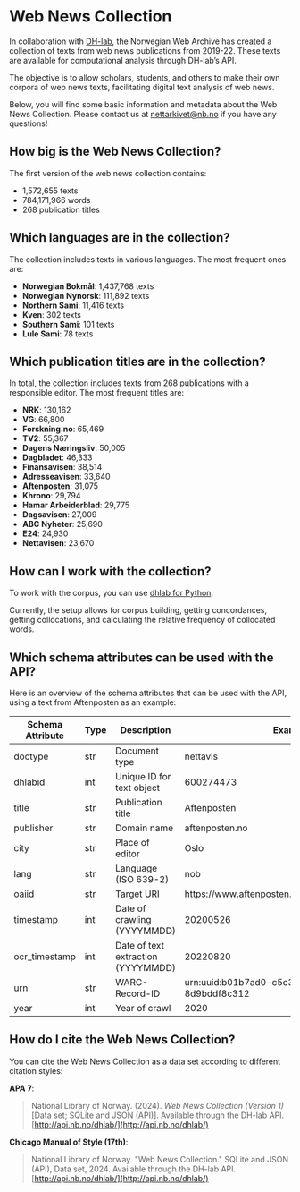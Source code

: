 # Web News Collection

In collaboration with [DH-lab](https://www.nb.no/en/collection/web-archive/research/web-news-corpus/), the Norwegian Web Archive has created a collection of texts from web news publications from 2019-22. These texts are available for computational analysis through DH-lab’s API.

The objective is to allow scholars, students, and others to make their own corpora of web news texts, facilitating digital text analysis of web news.

Below, you will find some basic information and metadata about the Web News Collection. Please contact us at [nettarkivet@nb.no](mailto:nettarkivet@nb.no) if you have any questions!


## How big is the Web News Collection?

The first version of the web news collection contains:

- 1,572,655 texts
- 784,171,966 words
- 268 publication titles

## Which languages are in the collection?

The collection includes texts in various languages. The most frequent ones are:

- **Norwegian Bokmål**: 1,437,768 texts
- **Norwegian Nynorsk**: 111,892 texts
- **Northern Sami**: 11,416 texts
- **Kven**: 302 texts
- **Southern Sami**: 101 texts
- **Lule Sami**: 78 texts

## Which publication titles are in the collection?

In total, the collection includes texts from 268 publications with a responsible editor. The most frequent titles are:

- **NRK**: 130,162
- **VG**: 66,800
- **Forskning.no**: 65,469
- **TV2**: 55,367
- **Dagens Næringsliv**: 50,005
- **Dagbladet**: 46,333
- **Finansavisen**: 38,514
- **Adresseavisen**: 33,640
- **Aftenposten**: 31,075
- **Khrono**: 29,794
- **Hamar Arbeiderblad**: 29,775
- **Dagsavisen**: 27,009
- **ABC Nyheter**: 25,690
- **E24**: 24,930
- **Nettavisen**: 23,670

## How can I work with the collection?

To work with the corpus, you can use [dhlab for Python](https://nationallibraryofnorway.github.io).

Currently, the setup allows for corpus building, getting concordances, getting collocations, and calculating the relative frequency of collocated words.

## Which schema attributes can be used with the API?

Here is an overview of the schema attributes that can be used with the API, using a text from Aftenposten as an example:

| Schema Attribute | Type | Description                       | Example                                          |
|------------------|------|-----------------------------------|--------------------------------------------------|
| doctype          | str  | Document type                     | nettavis                                         |
| dhlabid          | int  | Unique ID for text object         | 600274473                                        |
| title            | str  | Publication title                 | Aftenposten                                      |
| publisher        | str  | Domain name                       | aftenposten.no                                   |
| city             | str  | Place of editor                   | Oslo                                             |
| lang             | str  | Language (ISO 639-2)              | nob                                              |
| oaiid            | str  | Target URI                        | https://www.aftenposten.no:443/norge/politikk/i/…|
| timestamp        | int  | Date of crawling (YYYYMMDD)       | 20200526                                         |
| ocr_timestamp    | int  | Date of text extraction (YYYYMMDD)| 20220820                                         |
| urn              | str  | WARC-Record-ID                    | urn:uuid:b01b7ad0-c5c3-4b2e-ab30-8d9bddf8c312    |
| year             | int  | Year of crawl                     | 2020                                             |

## How do I cite the Web News Collection?

You can cite the Web News Collection as a data set according to different citation styles:

**APA 7**:

> National Library of Norway. (2024). *Web News Collection (Version 1)* [Data set; SQLite and JSON (API)]. Available through the DH-lab API. [http://api.nb.no/dhlab/](http://api.nb.no/dhlab/)

**Chicago Manual of Style (17th)**:

> National Library of Norway. "Web News Collection." SQLite and JSON (API), Data set, 2024. Available through the DH-lab API. [http://api.nb.no/dhlab/](http://api.nb.no/dhlab/)
